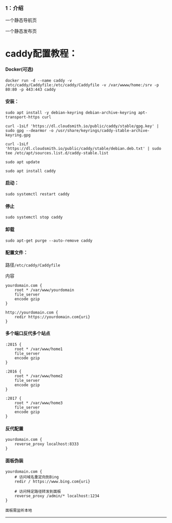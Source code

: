 ### 1：介绍

一个静态导航页

一个静态发布页


# caddy配置教程：

#### Docker(可选)
```
docker run -d --name caddy -v /etc/caddy/Caddyfile:/etc/caddy/Caddyfile -v /var/wwww/home:/srv -p 80:80 -p 443:443 caddy
```

#### 安装：
```
sudo apt install -y debian-keyring debian-archive-keyring apt-transport-https curl
```
```
curl -1sLf 'https://dl.cloudsmith.io/public/caddy/stable/gpg.key' | sudo gpg --dearmor -o /usr/share/keyrings/caddy-stable-archive-keyring.gpg
```
```
curl -1sLf 'https://dl.cloudsmith.io/public/caddy/stable/debian.deb.txt' | sudo tee /etc/apt/sources.list.d/caddy-stable.list
```
```
sudo apt update
```
```
sudo apt install caddy
```

#### 启动：
```
sudo systemctl restart caddy
```

#### 停止
```
sudo systemctl stop caddy
```

#### 卸载
```
sudo apt-get purge --auto-remove caddy
```

#### 配置文件：

路径`/etc/caddy/Caddyfile`

内容

```
yourdomain.com {
    root * /var/www/yourdomain
    file_server
    encode gzip
}

http://yourdomain.com {
    redir https://yourdomain.com{uri}
}
```


#### 多个端口反代多个站点
```
:2015 {
    root * /var/www/home1
    file_server
    encode gzip
}

:2016 {
    root * /var/www/home2
    file_server
    encode gzip
}

:2017 {
    root * /var/www/home3
    file_server
    encode gzip
}
```
#### 反代配置
```
yourdomain.com {
    reverse_proxy localhost:8333
}
```

#### 面板伪装
```
yourdomain.com {
    # 访问域名重定向到Bing
    redir / https://www.bing.com{uri}

    # 访问特定路径转发到面板
    reverse_proxy /admin/* localhost:1234
}
```
`面板需监听本地`


---

